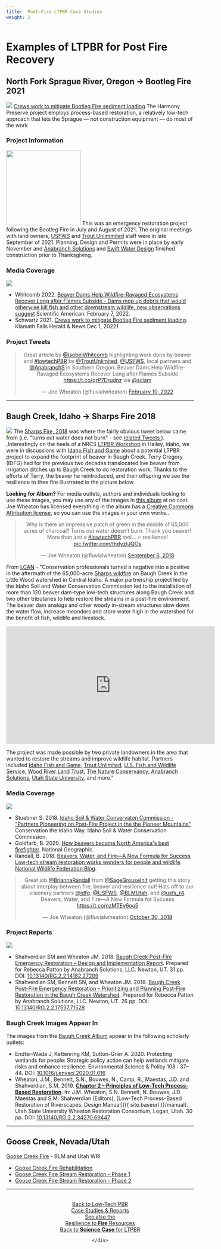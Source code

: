 ```yaml
---
title:  Post-Fire LTPBR Case Studies
weight: 2
---
```


# Examples of LTPBR for Post Fire Recovery

## North Fork Sprague River, Oregon → Bootleg Fire 2021

<a target="blank" href="https://indiancountrytoday.com/news/crews-work-to-mitigate-bootleg-fire-sediment-loading"><img class="float-left" src="{{ site.baseurl }}/assets/images/pics/SamBootleg.png"></a> 
[Crews work to mitigate Bootleg Fire sediment loading](https://indiancountrytoday.com/news/crews-work-to-mitigate-bootleg-fire-sediment-loading) The Harmony Preserve project employs process-based restoration, a relatively low-tech approach that lets the Sprague — not construction equipment — do most of the work 

### Project Information
<a target="blank" href="https://www.anabranchsolutions.com/project-2021-46-bailey-flat.html"><img width="200" class="float-right" src="https://www.anabranchsolutions.com/uploads/5/2/5/1/52514327/asbuildcover_orig.png"></a> This was an emergency restoration project following the Bootleg Fire in July and August of 2021. The original meetings with land owners, [USFWS](https://www.fws.gov/) and [Trout Unlimmited](https://www.tu.org/) staff were in late September of 2021. Planning, Design and Permits were in place by early November and [Anabranch Solutions](https://www.anabranchsolutions.com/project-2021-46-bailey-flat.html) and [Swift Water Design](http://www.swiftwaterdesign.com/) finished construction prior to Thanksgiving.



### Media Coverage

<a target="blank" href="https://www.scientificamerican.com/article/beaver-dams-help-wildfire-ravaged-ecosystems-recover-long-after-flames-subside/"><img class="float-right" src="{{ site.baseurl }}/assets/images/pics/NFK_Sprague.png"></a>
- Whitcomb 2022. [Beaver Dams Help Wildfire-Ravaged Ecosystems Recover Long after Flames Subside - Dams mop up debris that would otherwise kill fish and other downstream wildlife, new observations suggest](https://www.scientificamerican.com/article/beaver-dams-help-wildfire-ravaged-ecosystems-recover-long-after-flames-subside/) Scientific American. February 7, 2022.
- Schwartz 2021. [Crews work to mitigate Bootleg Fire sediment loading](https://indiancountrytoday.com/news/crews-work-to-mitigate-bootleg-fire-sediment-loading). Klamath Falls Herald & News Dec 1, 20221





### Project Tweets

<div align="center">
<blockquote class="twitter-tweet"><p lang="en" dir="ltr">Great article by <a href="https://twitter.com/IsobelWhitcomb?ref_src=twsrc%5Etfw">@IsobelWhitcomb</a> highlighting work done by beaver and <a href="https://twitter.com/hashtag/lowtechPBR?src=hash&amp;ref_src=twsrc%5Etfw">#lowtechPBR</a> by <a href="https://twitter.com/TroutUnlimited?ref_src=twsrc%5Etfw">@TroutUnlimited</a>, <a href="https://twitter.com/USFWS?ref_src=twsrc%5Etfw">@USFWS</a>, local partners and <a href="https://twitter.com/AnabranchS?ref_src=twsrc%5Etfw">@AnabranchS</a> in Southern Oregon. Beaver Dams Help Wildfire-Ravaged Ecosystems Recover Long after Flames Subside <a href="https://t.co/qrP7Drudnz">https://t.co/qrP7Drudnz</a> via <a href="https://twitter.com/sciam?ref_src=twsrc%5Etfw">@sciam</a></p>&mdash; Joe Wheaton (@fluvialwheaton) <a href="https://twitter.com/fluvialwheaton/status/1491868640492208149?ref_src=twsrc%5Etfw">February 10, 2022</a></blockquote> <script async src="https://platform.twitter.com/widgets.js" charset="utf-8"></script>
</div>


-----------

## Baugh Creek, Idaho → Sharps Fire 2018
<a target="blank" href="https://photos.app.goo.gl/ABigjKsC6SyBaaC48"><img class="float-right" src="{{ site.baseurl }}/assets/images/covers/BaughCreekAlbum.png"></a>
The [Sharps Fire, 2018](https://www.fireweatheravalanche.org/wildfire/incident/50947/idaho/sharps-fire) was where the fairly obvious tweet below came from (i.e. "turns out water does not burn" - see [related Tweets <i class="fa fa-twitter" aria-hidden="true"></i>
](https://twitter.com/i/events/1071556544725082112)). ,Interestingly on the heels of a NRCS [LTPBR Workshop](http://beaver.joewheaton.org/nrcs---idaho.html) in Hailey, Idaho, we were in discussions with [Idaho Fish and Game](https://idfg.idaho.gov/) about a potential LTPBR project to expand the footprint of beaver in Baugh Creek. Terry Gregory (IDFG) had for the previous two decades translocated live beaver from irrigation ditches up to Baugh Creek to do restoration work. Thanks to the efforts of Terry, the beaver he reintroduced, and their offspring we see the  resilience to thee fire illustrated in the picture below.

**Looking for Album?** For media outlets, authors and individuals looking to use these images, you may use any of the images in  [this album](https://photos.app.goo.gl/ABigjKsC6SyBaaC48) at no cost.  Joe Wheaton has licensed everything in the album has a <i class="fa fa-creative-commons" aria-hidden="true"></i> [Creative Commons Attribution license](https://creativecommons.org/licenses/by/4.0/), so you can use the images in your own works..

<div align="center">
<blockquote class="twitter-tweet"><p lang="en" dir="ltr">Why is there an impressive patch of green in the middle of 65,000 acres of charcoal? Turns out water doesn&#39;t burn. Thank you beaver! More than just a <a href="https://twitter.com/hashtag/lowtechPBR?src=hash&amp;ref_src=twsrc%5Etfw">#lowtechPBR</a> tool... 🔥 resilience! <a href="https://t.co/thdyztJQOs">pic.twitter.com/thdyztJQOs</a></p>&mdash; Joe Wheaton (@fluvialwheaton) <a href="https://twitter.com/fluvialwheaton/status/1037564152380682240?ref_src=twsrc%5Etfw">September 6, 2018</a></blockquote> <script async src="https://platform.twitter.com/widgets.js" charset="utf-8"></script>
</div>

From [LCAN](https://www.idaholandcan.org/success/Restoring-streams-postfire-with-lowtech-structures-in-Idaho/3592/) - "Conservation professionals turned a negative into a positive in the aftermath of the 65,000-acre [Sharps wildfire]((https://www.fireweatheravalanche.org/wildfire/incident/50947/idaho/sharps-fire)) on Baugh Creek in the Little Wood watershed in Central Idaho. A major partnership project led by the Idaho Soil and Water Conservation Commission led to the installation of more than 120 beaver dam-type low-tech structures along Baugh Creek and two other tributaries to help restore the streams in a post-fire environment. The beaver dam analogs and other woody in-stream structures slow down the water flow, increase meanders and store water high in the watershed for the benefit of fish, wildlife and livestock.

<div class="responsive-embed">
<iframe width="560" height="315" src="https://www.youtube.com/embed/fjS9-bhAfiQ" frameborder="0" allow="accelerometer; autoplay; clipboard-write; encrypted-media; gyroscope; picture-in-picture" allowfullscreen></iframe>
</div>

The project was made possible by two private landowners in the area that wanted to restore the streams and improve wildlife habitat. Partners included [Idaho Fish and Game](https://idfg.idaho.gov/), [Trout Unlimited](https://www.tu.org/), [U.S. Fish and Wildlife Service](), [Wood River Land Trust](https://woodriverlandtrust.org/), [The Nature Conservancy](https://www.nature.org/ourinitiatives/regions/northamerica/unitedstates/idaho/placesweprotect/rock-creek-ranch.xml), [Anabranch Solutions](http://anabranchsolutions.com), [Utah State University](http://etal.joewheaton.org), and more."

### Media Coverage

<a target="blank" href="https://swc.idaho.gov/wp-content/uploads/sites/78/2019/08/final-2018_12-december-2018-newsletter.pdf"><img class="float-right" src="{{ site.baseurl }}/assets/images/covers/ISWCC_Pioneer.png"></a>
- Stuebner S. 2018. [Idaho Soil & Water Conservaton Commission - "Partners Pioneering on Post-Fire Project in the the Pioneer Mountains"](https://swc.idaho.gov/wp-content/uploads/sites/78/2019/08/final-2018_12-december-2018-newsletter.pdf) Conservation the Idaho Way. Idaho Soil & Water Conservation Commission.
- Goldfarb, B. 2020. [How beavers became North America's best firefighter](https://www.nationalgeographic.com/animals/2020/09/beavers-firefighters-wildfires-california-oregon/). National Geographic.
- Randall, B. 2018. [Beavers, Water, and Fire—A New Formula for Success
Low-tech stream restoration works wonders for people and wildlife](https://blog.nwf.org/2018/10/beavers-water-and-fire-a-new-formula-for-success/). [National Wildlife Federation Blog](https://blog.nwf.org/). 

<div align="center">
<blockquote class="twitter-tweet" data-theme="dark"><p lang="en" dir="ltr">Great job <a href="https://twitter.com/BriannaRandall?ref_src=twsrc%5Etfw">@BriannaRandall</a> from <a href="https://twitter.com/SageGrouseInit?ref_src=twsrc%5Etfw">@SageGrouseInit</a> getting this story about interplay between fire, beaver and resilience out! Hats off to our visionary partners <a href="https://twitter.com/idfg?ref_src=twsrc%5Etfw">@idfg</a>, <a href="https://twitter.com/USFWS?ref_src=twsrc%5Etfw">@USFWS</a>, <a href="https://twitter.com/BLMUtah?ref_src=twsrc%5Etfw">@BLMUtah</a>, and <a href="https://twitter.com/usfs_r4?ref_src=twsrc%5Etfw">@usfs_r4</a>.<br>Beavers, Water, and Fire—A New Formula for Success <a href="https://t.co/nzMTEv6ou5">https://t.co/nzMTEv6ou5</a></p>&mdash; Joe Wheaton (@fluvialwheaton) <a href="https://twitter.com/fluvialwheaton/status/1057316793956544512?ref_src=twsrc%5Etfw">October 30, 2018</a></blockquote> <script async src="https://platform.twitter.com/widgets.js" charset="utf-8"></script>
</div>

### Project Reports
<a target="blank" href="http://dx.doi.org/10.13140/RG.2.2.14182.27209"><img class="float-right" src="{{ site.baseurl }}/assets/images/covers/AS_Baugh_Plan.png"></a>
-  Shahverdian SM and Wheaton JM. 2018.  [Baugh Creek Post-Fire Emergency Restoration – Design and Implementation Report](https://www.researchgate.net/publication/331825048_Baugh_Creek_Post-Fire_Emergency_Restoration_-_Design_and_Implementation_Report?_sg=gp8KtJu3V0etyCcH4YsdrbT0jHqZcxXm3AnlciJkWCXkyKixIURfgY_08fE371xA_vZlN7U6CECBpufK5KbNfgEUfShGbObhUIICFqMi.HdAaS_7BqfspZ_4p53L3qVkj2cye42fAqo3FoiEqEXGVVKaK_xLcy7JlAsidlfspvTlY_XjvnnxtdoY6RkBJGw). Prepared for Rebecca Patton by Anabranch Solutions, LLC. Newton, UT. 31 pp. DOI: [10.13140/RG.2.2.14182.27209](http://dx.doi.org/10.13140/RG.2.2.14182.27209)
- Shahverdian SM, Bennett SN, and Wheaton JM. 2018.  [Baugh Creek Post-Fire Emergency Restoration – Prioritizing and Planning Post-Fire Restoration in the Baugh Creek Watershed](https://www.researchgate.net/publication/331824980_Baugh_Creek_Post-Fire_Emergency_Restoration_-_Prioritizing_and_Planning_Post-Fire_Restoration_in_the_Baugh_Creek_Watershed). Prepared for Rebecca Patton by Anabranch Solutions, LLC. Newton, UT. 26 pp. DOI: [10.13140/RG.2.2.17537.71528](http://dx.doi.org/10.13140/RG.2.2.17537.71528)

### Baugh Creek Images Appear In
The images from the  [Baugh Creek Album](https://photos.app.goo.gl/ABigjKsC6SyBaaC48) appear in the following scholarly outlets:

- Endter-Wada J, Kettenring KM, Sutton-Grier A. 2020. Protecting wetlands for people: Strategic policy action can help wetlands mitigate risks and enhance resilience. Environmental Science & Policy 108 : 37–44. DOI: [10.1016/j.envsci.2020.01.016](http://dx.doi.org/10.1016/j.envsci.2020.01.016) 
- <a href="http://dx.doi.org/10.13140/RG.2.2.34270.69447" ><i class="fa fa-file-pdf-o" aria-hidden="true"></i></a> Wheaton, J.M., Bennett, S.N., Bouwes, N., Camp, R., Maestas, J.D. and Shahverdian, S.M. 2019. [**Chapter 2 – Principles of Low-Tech Process-Based Restoration**](http://dx.doi.org/10.13140/RG.2.2.34270.69447). In: J.M. Wheaton, S.N. Bennett, N. Bouwes, J.D. Maestas and S.M. Shahverdian (Editors), [Low-Tech Process-Based Restoration of Riverscapes: Design Manual]({{ site.baseurl }}/manual). Utah State University Wheaton Restoration Consortium, Logan, Utah. 30 pp. DOI: [10.13140/RG.2.2.34270.69447](http://dx.doi.org/10.13140/RG.2.2.34270.69447)



-----
## Goose Creek, Nevada/Utah
[Goose Creek Fire](https://www.fireweatheravalanche.org/wildfire/incident/50094/nevada/goose-creek-fire) - BLM and Utah WRI
- [Goose Creek Fire Rehabilitation](https://wri.utah.gov/wri/project/finance.html?id=4758)
- [Goose Creek Fire Stream Restoration - Phase 1](https://wri.utah.gov/wri/project/title.html?id=4876)
-  [Goose Creek Fire Stream Restoration - Phase 2](https://wri.utah.gov/wri/project/title.html?id=5301)


----
<div class="row small-up-2 medium-up-2 large-up-4" align="center">
<div class="column column-block">
	<a class="hollow button" href="{{ site.baseurl }}/resources/casestudies"><i class="fa fa-weixin" aria-hidden="true"></i> <br> Back to Low-Tech PBR<br> Case Studies & Reports<br></a>
  </div>
  <div class="column column-block">
<a class="hollow button" href="{{ site.baseurl }}/resources/Topics/02_Science/fire"><i class="fa fa-fire" aria-hidden="true"></i> See also the<br> Resilience to <b>Fire</b> Resources  </a>
</div>
<div class="column column-block">
<a class="hollow button" href="{{ site.baseurl }}/resources/Topics/02_Science"> Back to  <b>Science Case</b> for LTPBR  </a>
</div>

    </div>